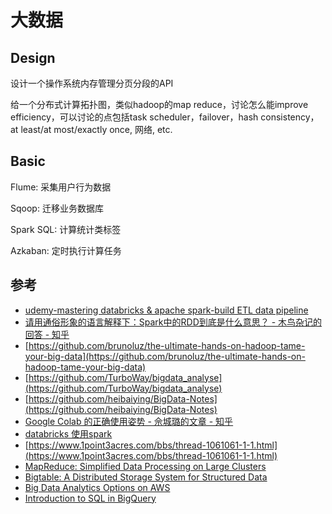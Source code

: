 # 大数据

## Design
设计一个操作系统内存管理分页分段的API


给一个分布式计算拓扑图，类似hadoop的map reduce，讨论怎么能improve efficiency，可以讨论的点包括task scheduler，failover，hash consistency，at least/at most/exactly once, 网络, etc. 


## Basic

Flume: 采集用户行为数据

Sqoop: 迁移业务数据库

Spark SQL: 计算统计类标签

Azkaban: 定时执行计算任务


## 参考

- [udemy-mastering databricks & apache spark-build ETL data pipeline](https://www.bilibili.com/video/BV1LU4y1s7ac/)
- [请用通俗形象的语言解释下：Spark中的RDD到底是什么意思？ - 木鸟杂记的回答 - 知乎](https://www.zhihu.com/question/37437257/answer/2571373097)
- [https://github.com/brunoluz/the-ultimate-hands-on-hadoop-tame-your-big-data](https://github.com/brunoluz/the-ultimate-hands-on-hadoop-tame-your-big-data)
- [https://github.com/TurboWay/bigdata_analyse](https://github.com/TurboWay/bigdata_analyse)
- [https://github.com/heibaiying/BigData-Notes](https://github.com/heibaiying/BigData-Notes)
- [Google Colab 的正确使用姿势 - 佘城璐的文章 - 知乎](https://zhuanlan.zhihu.com/p/218133131)
- [databricks 使用spark](https://blog.csdn.net/RONE321/article/details/90413306)
- [https://www.1point3acres.com/bbs/thread-1061061-1-1.html](https://www.1point3acres.com/bbs/thread-1061061-1-1.html)
- [MapReduce: Simplified Data Processing on Large Clusters](https://static.googleusercontent.com/media/research.google.com/en//archive/mapreduce-osdi04.pdf)
- [Bigtable: A Distributed Storage System for Structured Data](https://static.googleusercontent.com/media/research.google.com/en//archive/bigtable-osdi06.pdf)
- [Big Data Analytics Options on AWS](https://docs.aws.amazon.com/whitepapers/latest/big-data-analytics-options/welcome.html)
- [Introduction to SQL in BigQuery](https://cloud.google.com/bigquery/docs/introduction-sql)